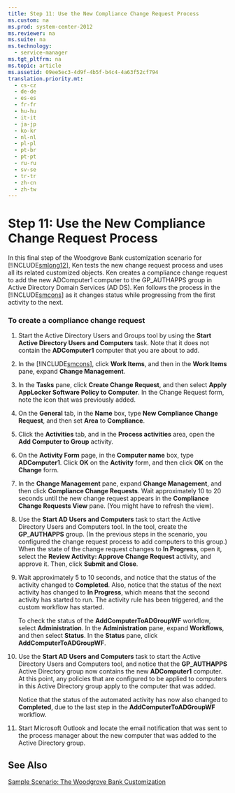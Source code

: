 ```yaml
---
title: Step 11: Use the New Compliance Change Request Process
ms.custom: na
ms.prod: system-center-2012
ms.reviewer: na
ms.suite: na
ms.technology: 
  - service-manager
ms.tgt_pltfrm: na
ms.topic: article
ms.assetid: 09ee5ec3-4d9f-4b5f-b4c4-4a63f52cf794
translation.priority.mt: 
  - cs-cz
  - de-de
  - es-es
  - fr-fr
  - hu-hu
  - it-it
  - ja-jp
  - ko-kr
  - nl-nl
  - pl-pl
  - pt-br
  - pt-pt
  - ru-ru
  - sv-se
  - tr-tr
  - zh-cn
  - zh-tw
---
```

# Step 11: Use the New Compliance Change Request Process
In this final step of the Woodgrove Bank customization scenario for [!INCLUDE[smlong12](../../../sm/deploy/deploy-guide/includes/smlong12_md.md)], Ken tests the new change request process and uses all its related customized objects. Ken creates a compliance change request to add the new ADComputer1 computer to the GP\_AUTHAPPS group in Active Directory Domain Services \(AD DS\). Ken follows the process in the [!INCLUDE[smcons](../../../sm/deploy/deploy-guide/includes/smcons_md.md)] as it changes status while progressing from the first activity to the next.  
  
### To create a compliance change request  
  
1.  Start the Active Directory Users and Groups tool by using the **Start Active Directory Users and Computers** task. Note that it does not contain the **ADComputer1** computer that you are about to add.  
  
2.  In the [!INCLUDE[smcons](../../../sm/deploy/deploy-guide/includes/smcons_md.md)], click **Work Items**, and then in the **Work Items** pane, expand **Change Management**.  
  
3.  In the **Tasks** pane, click **Create Change Request**, and then select **Apply AppLocker Software Policy to Computer**. In the Change Request form, note the icon that was previously added.  
  
4.  On the **General** tab, in the **Name** box, type **New Compliance Change Request**, and then set **Area** to **Compliance**.  
  
5.  Click the **Activities** tab, and in the **Process activities** area, open the **Add Computer to Group** activity.  
  
6.  On the **Activity Form** page, in the **Computer name** box, type **ADComputer1**. Click **OK** on the **Activity** form, and then click **OK** on the **Change** form.  
  
7.  In the **Change Management** pane, expand **Change Management**, and then click **Compliance Change Requests**. Wait approximately 10 to 20 seconds until the new change request appears in the **Compliance Change Requests View** pane. \(You might have to refresh the view\).  
  
8.  Use the **Start AD Users and Computers** task to start the Active Directory Users and Computers tool. In the tool, create the **GP\_AUTHAPPS** group. \(In the previous steps in the scenario, you configured the change request process to add computers to this group.\) When the state of the change request changes to **In Progress**, open it, select the **Review Activity: Approve Change Request** activity, and approve it. Then, click **Submit and Close**.  
  
9. Wait approximately 5 to 10 seconds, and notice that the status of the activity changed to **Completed**. Also, notice that the status of the next activity has changed to **In Progress**, which means that the second activity has started to run. The activity rule has been triggered, and the custom workflow has started.  
  
     To check the status of the **AddComputerToADGroupWF** workflow, select **Administration**. In the **Administration** pane, expand **Workflows**, and then select **Status**. In the **Status** pane, click **AddComputerToADGroupWF**.  
  
10. Use the **Start AD Users and Computers** task to start the Active Directory Users and Computers tool, and notice that the **GP\_AUTHAPPS** Active Directory group now contains the new **ADComputer1** computer. At this point, any policies that are configured to be applied to computers in this Active Directory group apply to the computer that was added.  
  
     Notice that the status of the automated activity has now also changed to **Completed**, due to the last step in the **AddComputerToADGroupWF** workflow.  
  
11. Start Microsoft Outlook and locate the email notification that was sent to the process manager about the new computer that was added to the Active Directory group.  
  
## See Also  
 [Sample Scenario: The Woodgrove Bank Customization](../Topic/Sample%20Scenario:%20The%20Woodgrove%20Bank%20Customization.md)